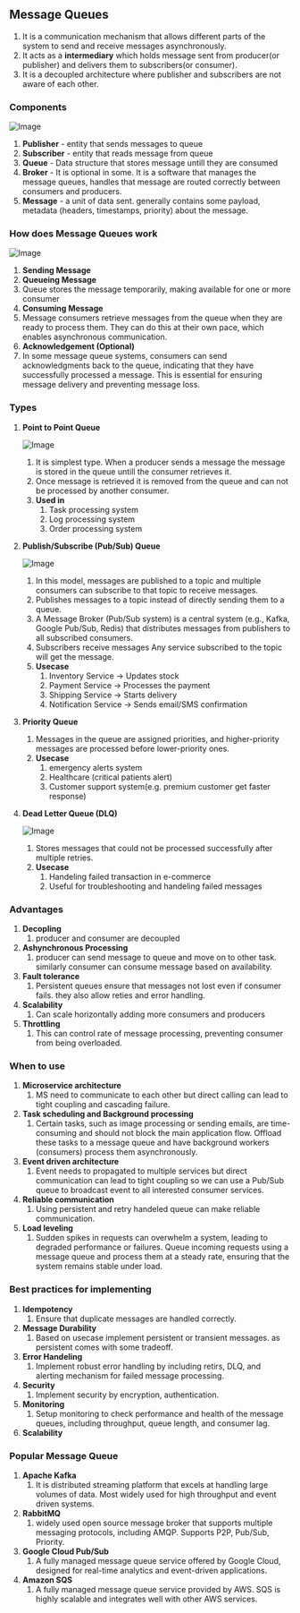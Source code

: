 ## Message Queues

1. It is a communication mechanism that allows different parts of the system to send and receive messages asynchronously.
2. It acts as a **intermediary** which holds message sent from producer(or publisher) and delivers them to subscribers(or consumer).
3. It is a decoupled architecture where publisher and subscribers are not aware of each other.

### Components

![Image](/img/hld/message-queue-components.jpg)

1. **Publisher** - entity that sends messages to queue
2. **Subscriber** - entity that reads message from queue
3. **Queue** - Data structure that stores message untill they are consumed
4. **Broker** - It is optional in some. It is a software that manages the message queues, handles that message are routed correctly between consumers and producers.
5. **Message** - a unit of data sent. generally contains some payload, metadata (headers, timestamps, priority) about the message.

### How does Message Queues work

![Image](/img/hld/message-queue-working.jpg)

1. **Sending Message**
2. **Queueing Message**
3. Queue stores the message temporarily, making available for one or more consumer
4. **Consuming Message**
5. Message consumers retrieve messages from the queue when they are ready to process them. They can do this at their own pace, which enables asynchronous communication.
6. **Acknowledgement (Optional)**
7. In some message queue systems, consumers can send acknowledgments back to the queue, indicating that they have successfully processed a message. This is essential for ensuring message delivery and preventing message loss.

### Types

1. **Point to Point Queue**

   ![Image](/img/hld/p2p.jpg)

   1. It is simplest type. When a producer sends a message the message is stored in the queue untill the consumer retrieves it.
   2. Once message is retrieved it is removed from the queue and can not be processed by another consumer.
   3. **Used in**
      1. Task processing system
      2. Log processing system
      3. Order processing system

2. **Publish/Subscribe (Pub/Sub) Queue**

   ![Image](/img/hld/pub-sub.jpg)

   1. In this model, messages are published to a topic and multiple consumers can subscribe to that topic to receive messages.
   2. Publishes messages to a topic instead of directly sending them to a queue.
   3. A Message Broker (Pub/Sub system) is a central system (e.g., Kafka, Google Pub/Sub, Redis) that distributes messages from publishers to all subscribed consumers.
   4. Subscribers receive messages
      Any service subscribed to the topic will get the message.
   5. **Usecase**
      1. Inventory Service → Updates stock
      2. Payment Service → Processes the payment
      3. Shipping Service → Starts delivery
      4. Notification Service → Sends email/SMS confirmation

3. **Priority Queue**

   1. Messages in the queue are assigned priorities, and higher-priority messages are processed before lower-priority ones.
   2. **Usecase**
      1. emergency alerts system
      2. Healthcare (critical patients alert)
      3. Customer support system(e.g. premium customer get faster response)

4. **Dead Letter Queue (DLQ)**

   ![Image](/img/hld/dlq.jpg)

   1. Stores messages that could not be processed successfully after multiple retries.
   2. **Usecase**
      1. Handeling failed transaction in e-commerce
      2. Useful for troubleshooting and handeling failed messages

### **Advantages**

1. **Decopling**
   1. producer and consumer are decoupled
2. **Ashynchronous Processing**
   1. producer can send message to queue and move on to other task. similarly consumer can consume message based on availability.
3. **Fault tolerance**
   1. Persistent queues ensure that messages not lost even if consumer fails. they also allow reties and error handling.
4. **Scalability**
   1. Can scale horizontally adding more consumers and producers
5. **Throttling**
   1. This can control rate of message processing, preventing consumer from being overloaded.

### **When to use**

1. **Microservice architecture**
   1. MS need to communicate to each other but direct calling can lead to tight coupling and cascading failure.
2. **Task scheduling and Background processing**
   1. Certain tasks, such as image processing or sending emails, are time-consuming and should not block the main application flow. Offload these tasks to a message queue and have background workers (consumers) process them asynchronously.
3. **Event driven architecture**
   1. Event needs to propagated to multiple services but direct communication can lead to tight coupling so we can use a Pub/Sub queue to broadcast event to all interested consumer services.
4. **Reliable communication**
   1. Using persistent and retry handeled queue can make reliable communication.
5. **Load leveling**
   1. Sudden spikes in requests can overwhelm a system, leading to degraded performance or failures. Queue incoming requests using a message queue and process them at a steady rate, ensuring that the system remains stable under load.

### **Best practices for implementing**

1. **Idempotency**
   1. Ensure that duplicate messages are handled correctly.
2. **Message Durability**
   1. Based on usecase implement persistent or transient messages. as persistent comes with some tradeoff.
3. **Error Handeling**
   1. Implement robust error handling by including retirs, DLQ, and alerting mechanism for failed message processing.
4. **Security**
   1. Implement security by encryption, authentication.
5. **Monitoring**
   1. Setup monitoring to check performance and health of the message queues, including throughput, queue length, and consumer lag.
6. **Scalability**

### **Popular Message Queue**

1. **Apache Kafka**
   1. It is distributed streaming platform that excels at handling large volumes of data. Most widely used for high throughput and event driven systems.
2. **RabbitMQ**
   1. widely used open source message broker that supports multiple messaging protocols, including AMQP. Supports P2P, Pub/Sub, Priority.
3. **Google Cloud Pub/Sub**
   1. A fully managed message queue service offered by Google Cloud, designed for real-time analytics and event-driven applications.
4. **Amazon SQS**
   1. A fully managed message queue service provided by AWS. SQS is highly scalable and integrates well with other AWS services.
